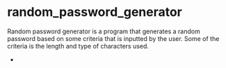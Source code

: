 # random_password_generator

Random password generator is a program that generates a random password based on some criteria  that is inputted by the user.
Some of the criteria is the length and type of characters used. 

-